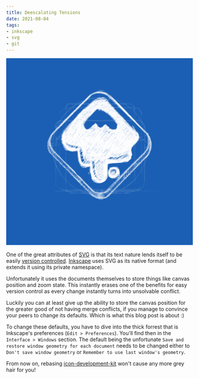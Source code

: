 ```yaml
---
title: Deescalating Tensions
date: 2021-08-04
tags:
- inkscape
- svg
- git
---
```


![inkscape](Inkscape.png)

One of the great attributes of [SVG](https://en.wikipedia.org/wiki/Scalable_Vector_Graphics) is that its text nature lends itself to be easily [version controlled](https://git-scm.com/). [Inkscape](https://inkscape.org) uses SVG as its native format (and extends it using its private namespace).

Unfortunately it uses the documents themselves to store things like canvas position and zoom state. This instantly erases one of the benefits for easy version control as every change instantly turns into unsolvable conflict.

Luckily you can at least give up the ability to store the canvas position for the greater good of not having merge conflicts, if you manage to convince your peers to change its defaults. Which is what this blog post is about :)

To change these defaults, you have to dive into the thick forrest that is Inkscape's preferences (`Edit > Preferences`). You'll find then in the `Interface > Windows` section. The default being the unfortunate `Save and restore window geometry for each document` needs to be changed either to `Don't save window geometry` or `Remember to use last window's geometry`.

From now on, rebasing [icon-development-kit](https://gitlab.gnome.org/Teams/Design/icon-development-kit) won't cause any more grey hair for you!
